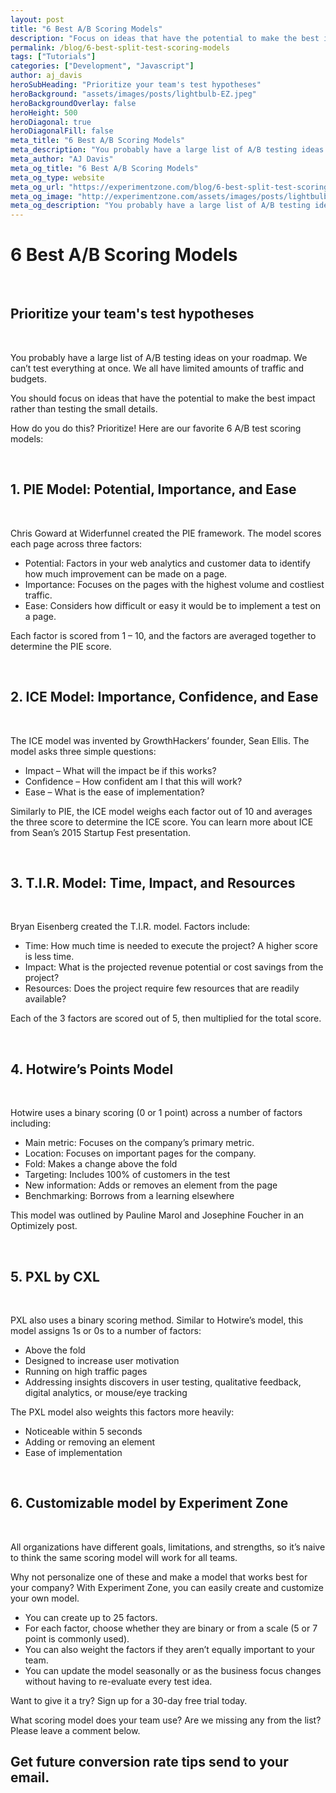```yaml
---
layout: post
title: "6 Best A/B Scoring Models"
description: "Focus on ideas that have the potential to make the best impact rather than testing the small details."
permalink: /blog/6-best-split-test-scoring-models
tags: ["Tutorials"]
categories: ["Development", "Javascript"]
author: aj_davis
heroSubHeading: "Prioritize your team's test hypotheses"
heroBackground: "assets/images/posts/lightbulb-EZ.jpeg"
heroBackgroundOverlay: false
heroHeight: 500
heroDiagonal: true
heroDiagonalFill: false
meta_title: "6 Best A/B Scoring Models"
meta_description: "You probably have a large list of A/B testing ideas on your roadmap. We can’t test everything at once. We all have limited amounts of traffic and budgets. You should focus on ideas that have the potential to make the best impact rather than testing the small details."
meta_author: "AJ Davis"
meta_og_title: "6 Best A/B Scoring Models"
meta_og_type: website
meta_og_url: "https://experimentzone.com/blog/6-best-split-test-scoring-models"
meta_og_image: "http://experimentzone.com/assets/images/posts/lightbulb-EZ.jpeg"
meta_og_description: "You probably have a large list of A/B testing ideas on your roadmap. We can’t test everything at once. We all have limited amounts of traffic and budgets. You should focus on ideas that have the potential to make the best impact rather than testing the small details."
---
```


# 6 Best A/B Scoring Models

&nbsp;

## Prioritize your team's test hypotheses

&nbsp;

You probably have a large list of A/B testing ideas on your roadmap. We can’t test everything at once. We all have limited amounts of traffic and budgets.

You should focus on ideas that have the potential to make the best impact rather than testing the small details.

How do you do this? Prioritize! Here are our favorite 6 A/B test scoring models:

&nbsp;

## 1. PIE Model: Potential, Importance, and Ease

&nbsp;

Chris Goward at Widerfunnel created the PIE framework. The model scores each page across three factors:

- Potential: Factors in your web analytics and customer data to identify how much improvement can be made on a page.
- Importance: Focuses on the pages with the highest volume and costliest traffic.
- Ease: Considers how difficult or easy it would be to implement a test on a page.

Each factor is scored from 1 – 10, and the factors are averaged together to determine the PIE score.

&nbsp;

## 2. ICE Model: Importance, Confidence, and Ease

&nbsp;

The ICE model was invented by GrowthHackers’ founder, Sean Ellis. The model asks three simple questions:

- Impact – What will the impact be if this works?
- Confidence – How confident am I that this will work?
- Ease – What is the ease of implementation?

Similarly to PIE, the ICE model weighs each factor out of 10 and averages the three score to determine the ICE score. You can learn more about ICE from Sean’s 2015 Startup Fest presentation.

&nbsp;

## 3. T.I.R. Model: Time, Impact, and Resources

&nbsp;

Bryan Eisenberg created the T.I.R. model. Factors include:

- Time: How much time is needed to execute the project? A higher score is less time.
- Impact: What is the projected revenue potential or cost savings from the project?
- Resources: Does the project require few resources that are readily available?

Each of the 3 factors are scored out of 5, then multiplied for the total score.

&nbsp;

## 4. Hotwire’s Points Model

&nbsp;

Hotwire uses a binary scoring (0 or 1 point) across a number of factors including:

- Main metric: Focuses on the company’s primary metric.
- Location: Focuses on important pages for the company.
- Fold: Makes a change above the fold
- Targeting: Includes 100% of customers in the test
- New information: Adds or removes an element from the page
- Benchmarking: Borrows from a learning elsewhere

This model was outlined by Pauline Marol and Josephine Foucher in an Optimizely post.

&nbsp;

## 5. PXL by CXL

&nbsp;

PXL also uses a binary scoring method. Similar to Hotwire’s model, this model assigns 1s or 0s to a number of factors:

- Above the fold
- Designed to increase user motivation
- Running on high traffic pages
- Addressing insights discovers in user testing, qualitative feedback, digital analytics, or mouse/eye tracking

The PXL model also weights this factors more heavily:

- Noticeable within 5 seconds
- Adding or removing an element
- Ease of implementation

&nbsp;

## 6. Customizable model by Experiment Zone

&nbsp;

All organizations have different goals, limitations, and strengths, so it’s naive to think the same scoring model will work for all teams.

Why not personalize one of these and make a model that works best for your company? With Experiment Zone, you can easily create and customize your own model.

- You can create up to 25 factors.
- For each factor, choose whether they are binary or from a scale (5 or 7 point is commonly used).
- You can also weight the factors if they aren’t equally important to your team.
- You can update the model seasonally or as the business focus changes without having to re-evaluate every test idea.

Want to give it a try? Sign up for a 30-day free trial today.

What scoring model does your team use? Are we missing any from the list? Please leave a comment below.

<div class="strip-grey pt-5 pb-5 mt-5 team-summary">
  <div class="container justify-content-center">
    <!-- <div class="row"> -->
    <div class="col-12">
      <h2 class="mb-n2 text-center">
        Get future conversion rate tips send to your email.
      </h2>
      <div class="_form_11"></div>
      <script
        src="https://experimentzone.activehosted.com/f/embed.php?id=11"
        type="text/javascript"
        charset="utf-8"
      ></script>
    </div>
  </div>
  <!-- </div> -->
</div>

